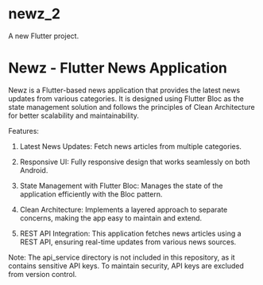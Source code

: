 # newz_2

A new Flutter project.

# Newz - Flutter News Application


Newz is a Flutter-based news application that provides the latest news updates from various categories. It is designed using Flutter Bloc as the state management solution and follows the principles of Clean Architecture for better scalability and maintainability.

Features:

1) Latest News Updates: Fetch news articles from multiple categories.

2) Responsive UI: Fully responsive design that works seamlessly on both Android.

3) State Management with Flutter Bloc: Manages the state of the application efficiently with the Bloc pattern.

4) Clean Architecture: Implements a layered approach to separate concerns, making the app easy to maintain and extend.

5) REST API Integration: This application fetches news articles using a REST API, ensuring real-time updates from various news sources.
   
Note: The api_service directory is not included in this repository, as it contains sensitive API keys. To maintain security, API keys are excluded from version control.
